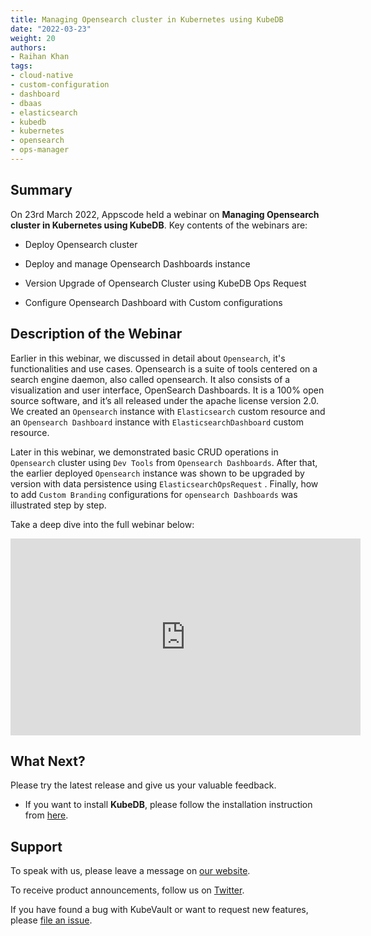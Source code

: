 ```yaml
---
title: Managing Opensearch cluster in Kubernetes using KubeDB
date: "2022-03-23"
weight: 20
authors:
- Raihan Khan
tags:
- cloud-native
- custom-configuration
- dashboard
- dbaas
- elasticsearch
- kubedb
- kubernetes
- opensearch
- ops-manager
---
```


## Summary

On 23rd March 2022, Appscode held a webinar on **Managing Opensearch cluster in Kubernetes using KubeDB**. Key contents of the webinars are:

- Deploy Opensearch cluster

- Deploy and manage Opensearch Dashboards instance

- Version Upgrade of Opensearch Cluster using KubeDB Ops Request

- Configure Opensearch Dashboard with Custom configurations

## Description of the Webinar

Earlier in this webinar, we discussed in detail about `Opensearch`, it's functionalities and use cases. Opensearch is a suite of tools centered on a search engine daemon, also called opensearch. It also consists of  a visualization and user interface, OpenSearch Dashboards. It is a 100% open source software, and it’s all released under the apache license version 2.0. We created an `Opensearch` instance with `Elasticsearch` custom resource and an `Opensearch Dashboard` instance with `ElasticsearchDashboard` custom resource. 

Later in this webinar, we demonstrated basic CRUD operations in `Opensearch` cluster using `Dev Tools` from `Opensearch Dashboards`. After that, the earlier deployed `Opensearch` instance was shown to be upgraded by version with data persistence using `ElasticsearchOpsRequest` . Finally, how to add `Custom Branding` configurations for `opensearch Dashboards` was illustrated step by step.


  Take a deep dive into the full webinar below:

<iframe width="560" height="315" src="https://www.youtube.com/embed/MKQ03wUn0-A" title="Managing Opensearch cluster in Kubernetes using KubeDB" frameborder="0" allow="accelerometer; autoplay; clipboard-write; encrypted-media; gyroscope; picture-in-picture" allowfullscreen></iframe>

## What Next?

Please try the latest release and give us your valuable feedback.

* If you want to install **KubeDB**, please follow the installation instruction from [here](https://kubedb.com/docs/v2021.12.21/welcome/).

## Support

To speak with us, please leave a message on [our website](https://appscode.com/contact/).

To receive product announcements, follow us on [Twitter](https://twitter.com/KubeVault).

If you have found a bug with KubeVault or want to request new features, please [file an issue](https://github.com/kubevault/project/issues/new).
